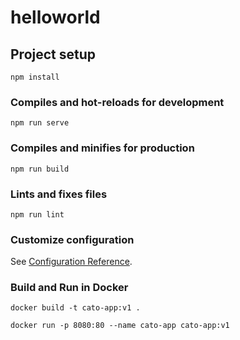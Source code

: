 # helloworld

## Project setup
```
npm install
```

### Compiles and hot-reloads for development
```
npm run serve
```

### Compiles and minifies for production
```
npm run build
```

### Lints and fixes files
```
npm run lint
```

### Customize configuration
See [Configuration Reference](https://cli.vuejs.org/config/).

### Build and Run in Docker
```
docker build -t cato-app:v1 .
```
```
docker run -p 8080:80 --name cato-app cato-app:v1
```